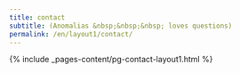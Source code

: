 ```yaml
---
title: contact
subtitle: (Anomalias &nbsp;&nbsp;&nbsp; loves questions)
permalink: /en/layout1/contact/
---
```

{% include _pages-content/pg-contact-layout1.html %}
